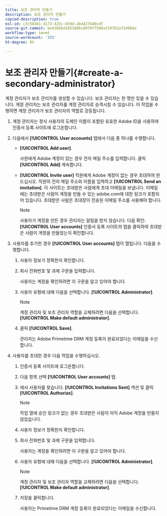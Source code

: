 ```yaml
---
title: 보조 관리자 만들기
description: 보조 관리자 만들기
copied-description: true
exl-id: c3c58361-d173-425c-b59d-ab4427640cdf
source-git-commit: be43bbbd1051886c8979ff590a3197b2a7249b6a
workflow-type: tm+mt
source-wordcount: '355'
ht-degree: 0%

---
```


# 보조 관리자 만들기{#create-a-secondary-administrator}

계정 관리자가 보조 관리자를 생성할 수 있습니다. 보조 관리자는 한 명만 있을 수 있습니다. 계정 관리자는 보조 관리자를 계정 관리자로 승격시킬 수 있습니다. 이 작업을 수행하면 계정 관리자가 보조 관리자의 역할로 강등됩니다.

1. 계정 관리자는 정식 사용자의 도메인 이름이 포함된 유효한 Adobe ID을 사용하여 인증서 등록 사이트에 로그온합니다.
1. 다음에서 **[!UICONTROL User accounts]** 탭에서 다음 중 하나를 수행합니다.

   * **[!UICONTROL Add user]**.

      사원에게 Adobe 계정이 있는 경우 전자 메일 주소를 입력합니다. 클릭 **[!UICONTROL Add]** 계속합니다.

   * **[!UICONTROL Invite user]** 직원에게 Adobe 계정이 없는 경우 초대하여 만드십시오. 직원의 전자 메일 주소와 이름을 입력하고 **[!UICONTROL Send an invitation]**. 이 사이트는 초대받은 사람에게 초대 이메일을 보냅니다. 이메일에는 초대받은 사람이 계정을 만들 수 있는 adobe.com에 대한 링크가 포함되어 있습니다. 초대받은 사람은 초대장이 전송된 이메일 주소를 사용해야 합니다.

      >[!NOTE]
      >
      >사용자가 계정을 만든 경우 관리자는 알림을 받지 않습니다. 다음 확인: **[!UICONTROL User accounts]** 인증서 등록 사이트의 탭을 클릭하여 초대받은 사람이 계정을 만들었는지 확인합니다.

1. 사용자를 추가한 경우 **[!UICONTROL User accounts]** 탭이 열립니다. 다음을 수행합니다.

   1. 사용자 정보가 정확한지 확인합니다.
   1. 회사 전화번호 및 과제 구문을 입력합니다.

      사용자는 계정을 확인하려면 이 구문을 알고 있어야 합니다.
   1. 사용자 유형에 대해 다음을 선택합니다. **[!UICONTROL Administrator]**.

      >[!NOTE]
      >
      >계정 관리자 및 보조 관리자 역할을 교체하려면 다음을 선택합니다. **[!UICONTROL Make default administrator]**.

   1. 클릭 **[!UICONTROL Save]**.

      관리자는 Adobe Primetime DRM 계정 등록이 완료되었다는 이메일을 수신합니다.

1. 사용자를 초대한 경우 다음 작업을 수행하십시오.

   1. 인증서 등록 사이트에 로그온합니다.
   1. 다음 항목 선택 **[!UICONTROL User accounts]** 탭.
   1. 에서 사용자를 찾습니다. **[!UICONTROL Invitations Sent]** 섹션 및 클릭 **[!UICONTROL Authorize]**.

      >[!NOTE]
      >
      >작업 열에 승인 링크가 없는 경우 초대받은 사람이 아직 Adobe 계정을 만들지 않았습니다.

   1. 사용자 정보가 정확한지 확인합니다.
   1. 회사 전화번호 및 과제 구문을 입력합니다.

      사용자는 계정을 확인하려면 이 구문을 알고 있어야 합니다.
   1. 사용자 유형에 대해 다음을 선택합니다. **[!UICONTROL Administrator]**.

      >[!NOTE]
      >
      >계정 관리자 및 보조 관리자 역할을 교체하려면 다음을 선택합니다. **[!UICONTROL Make default administrator]**.

   1. 저장을 클릭합니다.

      사용자는 Primetime DRM 계정 등록이 완료되었다는 이메일을 수신합니다.
